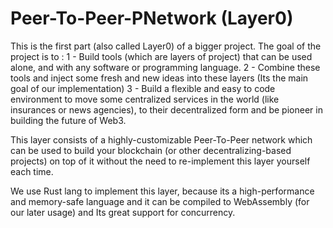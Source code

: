 # Peer-To-Peer-PNetwork (Layer0)
This is the first part (also called Layer0) of a bigger project.
The goal of the project is to :
  1 - Build tools (which are layers of project) that can be used alone, and with any software or programming language.
  2 - Combine these tools and inject some fresh and new ideas into these layers (Its the main goal of our implementation)
  3 - Build a flexible and easy to code environment to move some centralized services in the world (like insurances or news agencies), to their decentralized form and be pioneer in building the future of Web3.

This layer consists of a highly-customizable Peer-To-Peer network which can be used to build your blockchain (or other decentralizing-based projects) on top of it without the need to re-implement this layer yourself each time.

We use Rust lang to implement this layer, because its a high-performance and memory-safe language and it can be compiled to WebAssembly (for our later usage) and Its great support for concurrency.
